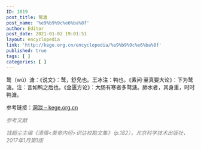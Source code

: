 ```yaml
---
ID: 1819
post_title: 鹜溏
post_name: '%e9%b9%9c%e6%ba%8f'
author: Editor
post_date: 2021-01-02 19:01:51
layout: encyclopedia
link: 'http://kege.org.cn/encyclopedia/%e9%b9%9c%e6%ba%8f'
published: true
tags: [ ]
categories: [ ]
---
```

<!-- wp:paragraph -->
<p>鹜（wù）溏：《说文》：鹜，舒凫也。王冰注：鸭也。《素问·至真要大论》：下为鹜溏。注：言如鸭之后也。《金匮方论》：大肠有寒者多鹜溏。肺水者，其身重，时时鸭溏。</p>
<p>参考链接：<a href="http://kege.org.cn/encyclopedia/%e6%b4%9e%e6%b3%84">洞泄 – kege.org.cn</a></p>
<p><span style="color: #808080;"><em>参考文献</em></span></p>
<p><span style="color: #808080;"><em>钱超尘主编《清儒&lt;黄帝内经&gt;训诂校勘文集》（p.182），北京科学技术出版社，2017年1月第1版</em></span></p>
<!-- /wp:paragraph -->

<!-- wp:embed {"url":"http://kege.org.cn/encyclopedia/%e6%b4%9e%e6%b3%84","type":"wp-embed","providerNameSlug":"kege-org-cn","className":""} -->
<figure class="wp-block-embed is-type-wp-embed is-provider-kege-org-cn wp-block-embed-kege-org-cn">
<div class="wp-block-embed__wrapper"> </div>
</figure>
<!-- /wp:embed -->